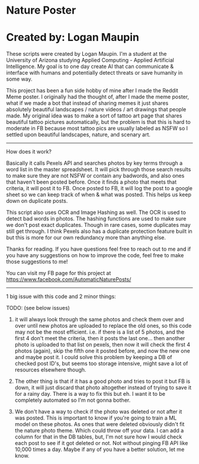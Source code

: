 # Nature Poster
# Created by: Logan Maupin

These scripts were created by Logan Maupin. I'm a student at the University of Arizona studying Applied Computing - Applied Artificial Intelligence. My goal is to one day create AI that can communicate & interface with humans and potentially detect threats or save humanity in some way.

This project has been a fun side hobby of mine after I made the Reddit Meme poster. I originally had the thought of, after I made the meme poster, what if we made a bot that instead of sharing memes it just shares absolutely beautiful landscapes / nature videos / art drawings that people made. My original idea was to make a sort of tattoo art page that shares beautiful tattoo pictures automatically, but the problem is that this is hard to moderate in FB because most tattoo pics are usually labeled as NSFW so I settled upon beautiful landscapes, nature, and scenary art.

------------------------

How does it work? 

Basically it calls Pexels API and searches photos by key terms through a word list in the master spreadsheet. It will pick through those search results to make sure they are not NSFW or contain any badwords, and also ones that haven't been posted before. Once it finds a photo that meets that criteria, it will post it to FB. Once posted to FB, it will log the post to a google sheet so we can keep track of when & what was posted. This helps us keep down on duplicate posts. 

This script also uses OCR and Image Hashing as well. The OCR is used to detect bad words in photos. The hashing functions are used to make sure we don't post exact duplicates. Though in rare cases, some duplicates may still get through. I think Pexels also has a duplicate protection feature built in but this is more for our own redundancy more than anything else. 

Thanks for reading. If you have questions feel free to reach out to me and if you have any suggestions on how to improve the code, feel free to make those suggestions to me! 

You can visit my FB page for this project at https://www.facebook.com/AutomaticNaturePosts/


------------------------
1 big issue with this code and 2 minor things:

TODO: (see below issues)

1. it will always look through the same photos and check them over and over until new photos are uploaded
to replace the old ones, so this code may not be the most efficient. i.e. if there is a list of 5 photos,
and the first 4 don't meet the criteria, then it posts the last one... then another photo is uploaded to that list
on pexels, then now it will check the first 4 photos (again), skip the fifth one it posted before, and
now the new one and maybe post it. I could solve this problem by keeping a DB of checked post ID's, but
seems too storage intensive, might save a lot of resources elsewhere though.

2. The other thing is that if it has a good photo and tries to post it but FB is down, it will just discard that
photo altogether instead of trying to save it for a rainy day. There is a way to fix this but eh. I want it
to be completely automated so I'm not gonna bother.

3. We don't have a way to check if the photo was deleted or not after it was posted. This is important to know
if you're going to train a ML model on these photos. As ones that were deleted obviously didn't fit the
nature photo theme. Which could throw off your data. I can add a column for that in the DB tables, but,
I'm not sure how I would check each post to see if it got deleted or not. Not without pinging FB API like
10,000 times a day. Maybe if any of you have a better solution, let me know.

